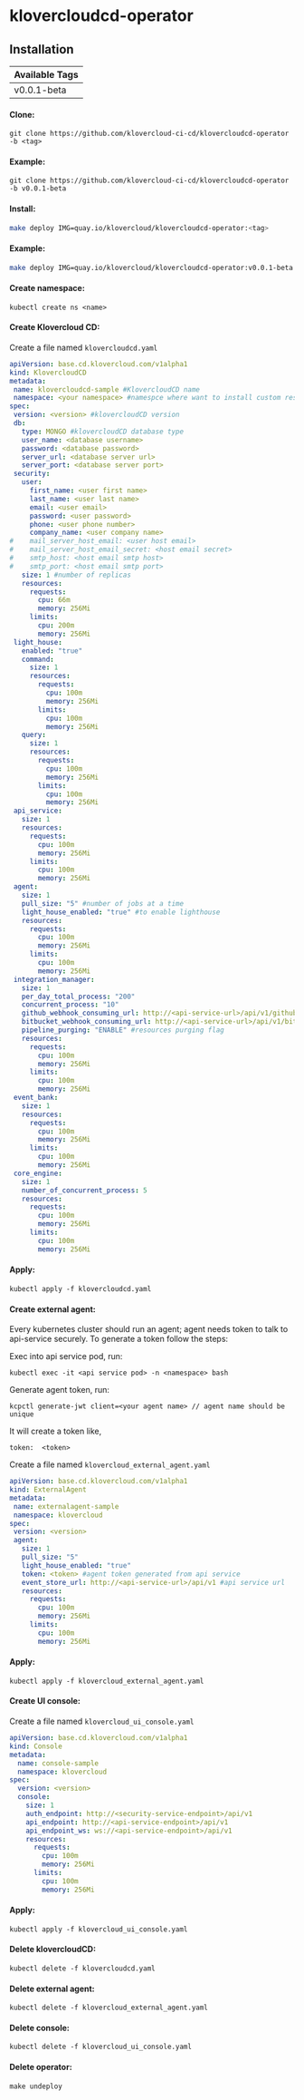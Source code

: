 # klovercloudcd-operator
## Installation
| Available Tags |
|----------------|
| v0.0.1-beta     |
#### Clone:
```shell
git clone https://github.com/klovercloud-ci-cd/klovercloudcd-operator -b <tag>
```
#### Example:
```shell
git clone https://github.com/klovercloud-ci-cd/klovercloudcd-operator -b v0.0.1-beta
```
#### Install:

```sh
make deploy IMG=quay.io/klovercloud/klovercloudcd-operator:<tag>
```
#### Example:
```sh
make deploy IMG=quay.io/klovercloud/klovercloudcd-operator:v0.0.1-beta
```

#### Create namespace:
```shell
kubectl create ns <name>
```
#### Create Klovercloud CD:
Create a file named ```klovercloudcd.yaml```
```yml
apiVersion: base.cd.klovercloud.com/v1alpha1
kind: KlovercloudCD 
metadata:
 name: klovercloudcd-sample #KlovercloudCD name
 namespace: <your namespace> #namespce where want to install custom resources
spec:
 version: <version> #klovercloudCD version
 db:
   type: MONGO #klovercloudCD database type
   user_name: <database username>
   password: <database password>
   server_url: <database server url>
   server_port: <database server port>
 security:
   user:
     first_name: <user first name>
     last_name: <user last name>
     email: <user email>
     password: <user password>
     phone: <user phone number>
     company_name: <user company name>
#    mail_server_host_email: <user host email>
#    mail_server_host_email_secret: <host email secret>
#    smtp_host: <host email smtp host>
#    smtp_port: <host email smtp port>
   size: 1 #number of replicas
   resources:
     requests:
       cpu: 66m
       memory: 256Mi
     limits:
       cpu: 200m
       memory: 256Mi
 light_house:
   enabled: "true"
   command:
     size: 1
     resources:
       requests:
         cpu: 100m
         memory: 256Mi
       limits:
         cpu: 100m
         memory: 256Mi
   query:
     size: 1
     resources:
       requests:
         cpu: 100m
         memory: 256Mi
       limits:
         cpu: 100m
         memory: 256Mi
 api_service:
   size: 1
   resources:
     requests:
       cpu: 100m
       memory: 256Mi
     limits:
       cpu: 100m
       memory: 256Mi
 agent:
   size: 1
   pull_size: "5" #number of jobs at a time
   light_house_enabled: "true" #to enable lighthouse
   resources:
     requests:
       cpu: 100m
       memory: 256Mi
     limits:
       cpu: 100m
       memory: 256Mi
 integration_manager:
   size: 1
   per_day_total_process: "200" 
   concurrent_process: "10"
   github_webhook_consuming_url: http://<api-service-url>/api/v1/githubs
   bitbucket_webhook_consuming_url: http://<api-service-url>/api/v1/bitbuckets
   pipeline_purging: "ENABLE" #resources purging flag
   resources:
     requests:
       cpu: 100m
       memory: 256Mi
     limits:
       cpu: 100m
       memory: 256Mi
 event_bank:
   size: 1
   resources:
     requests:
       cpu: 100m
       memory: 256Mi
     limits:
       cpu: 100m
       memory: 256Mi
 core_engine:
   size: 1
   number_of_concurrent_process: 5
   resources:
     requests:
       cpu: 100m
       memory: 256Mi
     limits:
       cpu: 100m
       memory: 256Mi

```

#### Apply:
```shell
kubectl apply -f klovercloudcd.yaml
```

#### Create external agent:
Every kubernetes cluster should run an agent; agent needs token to talk to api-service securely.
To generate a token follow the steps:

Exec into api service pod, run:

```
kubectl exec -it <api service pod> -n <namespace> bash
```

Generate agent token, run:

```
kcpctl generate-jwt client=<your agent name> // agent name should be unique
```

It will create a token like,

```
token:  <token>
```

Create a file named ```klovercloud_external_agent.yaml```

```yaml
apiVersion: base.cd.klovercloud.com/v1alpha1
kind: ExternalAgent
metadata:
 name: externalagent-sample
 namespace: klovercloud
spec:
 version: <version>
 agent:
   size: 1
   pull_size: "5"
   light_house_enabled: "true"
   token: <token> #agent token generated from api service
   event_store_url: http://<api-service-url>/api/v1 #api service url
   resources:
     requests:
       cpu: 100m
       memory: 256Mi
     limits:
       cpu: 100m
       memory: 256Mi

```

#### Apply:
```shell
kubectl apply -f klovercloud_external_agent.yaml
```

#### Create UI console:
Create a file named ```klovercloud_ui_console.yaml```
```yaml
apiVersion: base.cd.klovercloud.com/v1alpha1
kind: Console
metadata:
  name: console-sample
  namespace: klovercloud
spec:
  version: <version>
  console:
    size: 1
    auth_endpoint: http://<security-service-endpoint>/api/v1
    api_endpoint: http://<api-service-endpoint>/api/v1
    api_endpoint_ws: ws://<api-service-endpoint>/api/v1
    resources:
      requests:
        cpu: 100m
        memory: 256Mi
      limits:
        cpu: 100m
        memory: 256Mi
```

#### Apply:
```shell
kubectl apply -f klovercloud_ui_console.yaml
```

#### Delete klovercloudCD:
```shell
kubectl delete -f klovercloudcd.yaml
```

#### Delete external agent:
```shell
kubectl delete -f klovercloud_external_agent.yaml
```

#### Delete console:
```shell
kubectl delete -f klovercloud_ui_console.yaml
```

#### Delete operator:
```shell
make undeploy
```
